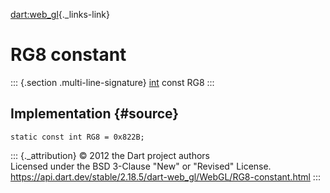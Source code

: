 [dart:web\_gl](../../dart-web_gl/dart-web_gl-library){._links-link}

RG8 constant
============

::: {.section .multi-line-signature}
[int](../../dart-core/int-class) const RG8
:::

Implementation {#source}
--------------

``` {.language-dart data-language="dart"}
static const int RG8 = 0x822B;
```

::: {._attribution}
© 2012 the Dart project authors\
Licensed under the BSD 3-Clause \"New\" or \"Revised\" License.\
<https://api.dart.dev/stable/2.18.5/dart-web_gl/WebGL/RG8-constant.html>
:::
